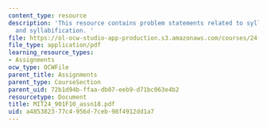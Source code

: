 ```yaml
---
content_type: resource
description: 'This resource contains problem statements related to syllables I: structure
  and syllabification. '
file: https://ol-ocw-studio-app-production.s3.amazonaws.com/courses/24-901-language-and-its-structure-i-phonology-fall-2010/a485382377c4956d7ceb98f4912dd1a7_MIT24_901F10_assn18.pdf
file_type: application/pdf
learning_resource_types:
- Assignments
ocw_type: OCWFile
parent_title: Assignments
parent_type: CourseSection
parent_uid: 72b1d94b-ffaa-db07-eeb9-d71bc063e4b2
resourcetype: Document
title: MIT24_901F10_assn18.pdf
uid: a4853823-77c4-956d-7ceb-98f4912dd1a7
---
```

